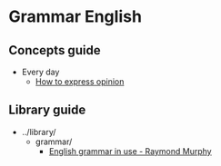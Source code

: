 # Grammar English

## Concepts guide

- Every day
  - [How to express opinion](everyday/how-to-express-opinion.md)

## Library guide

- ../library/
  - grammar/
    - [English grammar in use - Raymond Murphy](../library/grammar/english-grammar-in-use-intermediate.md)